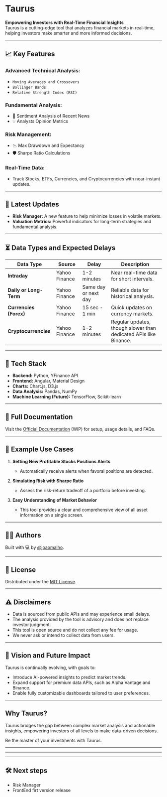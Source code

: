 # Taurus

**Empowering Investors with Real-Time Financial Insights**  
Taurus is a cutting-edge tool that analyzes financial markets in real-time, helping investors make smarter and more informed decisions.

---

## 📈 Key Features

### Advanced Technical Analysis:
- `Moving Averages and Crossovers`
- `Bollinger Bands`
- `Relative Strength Index (RSI)`

### Fundamental Analysis:
- 📰 Sentiment Analysis of Recent News
- 💡 Analysts Opinion Metrics

### Risk Management:
- 📉 Max Drawdown and Expectancy
- 🛡️ Sharpe Ratio Calculations

### Real-Time Data:
- Track Stocks, ETFs, Currencies, and Cryptocurrencies with near-instant updates.

---

## 🚀 Latest Updates
- **Risk Manager:** A new feature to help minimize losses in volatile markets.
- **Valuation Metrics:** Powerful indicators for long-term strategies and fundamental analysis.

---

## ⏳ Data Types and Expected Delays

| Data Type            | Source        | Delay           | Description                                        |
|----------------------|---------------|-----------------|----------------------------------------------------|
| **Intraday**         | Yahoo Finance | 1-2 minutes     | Near real-time data for short intervals.           |
| **Daily or Long-Term**| Yahoo Finance | Same day or next day | Reliable data for historical analysis.        |
| **Currencies (Forex)**| Yahoo Finance | 15 sec - 1 min   | Quick updates on currency markets.                |
| **Cryptocurrencies** | Yahoo Finance | 1-2 minutes     | Regular updates, though slower than dedicated APIs like Binance. |

---

## 🔧 Tech Stack

- **Backend:** Python, YFinance API
- **Frontend:** Angular, Material Design
- **Charts:** Chart.js, D3.js
- **Data Analysis:** Pandas, NumPy
- **Machine Learning (Future):** TensorFlow, Scikit-learn

---

## 📘 Full Documentation

Visit the [Official Documentation](#) (WIP) for setup, usage details, and FAQs.

---

## 📌 Example Use Cases

1. **Setting New Profitable Stocks Positions Alerts**  
   - Automatically receive alerts when favoral positions are detected.

2. **Simulating Risk with Sharpe Ratio**  
   - Assess the risk-return tradeoff of a portfolio before investing.

3. **Easy Understanding of Market Behavior**
   - This tool provides a clear and comprehensive view of all asset information on a single screen.

---

## 👨‍💻 Authors

Built with 💻 by [@joaomalho](https://github.com/joaomalho).

---

## 📜 License

Distributed under the [MIT License](https://choosealicense.com/licenses/mit/).

---

## ⚠️ Disclaimers

- Data is sourced from public APIs and may experience small delays.
- The analysis provided by the tool is advisory and does not replace investor judgment.
- This tool is open source and do not collect any fee for usage.
- We never ask or intend to collect data from users.

---

## 🎯 Vision and Future Impact

Taurus is continually evolving, with goals to:
- Introduce AI-powered insights to predict market trends.
- Expand support for premium data APIs, such as Alpha Vantage and Binance.
- Enable fully customizable dashboards tailored to user preferences.

---

## Why Taurus?

Taurus bridges the gap between complex market analysis and actionable insights, empowering investors of all levels to make data-driven decisions.

Be the master of your investments with Taurus.


---
---
---

## 🛠️ Next steps
- Risk Manager
- FrontEnd firt version release